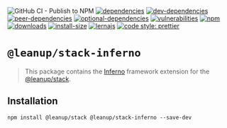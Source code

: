 ![GitHub CI - Publish to NPM](https://github.com/leanupjs/leanup/workflows/GitHub%20CI%20-%20Publish%20to%20NPM/badge.svg)
[![dependencies][dependencies]][dependencies-url]
[![dev-dependencies][dev-dependencies]][peer-dependencies-url]
[![peer-dependencies][peer-dependencies]][peer-dependencies-url]
[![optional-dependencies][optional-dependencies]][peer-dependencies-url]
[![vulnerabilities][vulnerabilities]][vulnerabilities-url]
[![npm][npm]][npm-url]
[![downloads][downloads]][downloads-url]
[![install-size][install-size]][install-size-url]
[![lernajs][lernajs]][lernajs-url]
[![code style: prettier](https://img.shields.io/badge/code_style-prettier-ff69b4.svg)](https://github.com/prettier/prettier)

[npm]: https://img.shields.io/npm/v/@leanup/cli-inferno
[npm-url]: https://www.npmjs.com/package/@leanup/cli-inferno
[dependencies]: https://status.david-dm.org/gh/leanupjs/leanup.svg?path=packages/stack/frameworks/inferno&ref=release/1.1
[dependencies-url]: https://david-dm.org/leanupjs/leanup?path=packages/stack/frameworks/inferno&ref=release/1.1
[dev-dependencies]: https://status.david-dm.org/gh/leanupjs/leanup.svg?path=packages/stack/frameworks/inferno&ref=release/1.1&type=dev
[dev-dependencies-url]: https://david-dm.org/leanupjs/leanup?path=packages/stack/frameworks/inferno&ref=release/1.1&type=dev
[peer-dependencies]: https://status.david-dm.org/gh/leanupjs/leanup.svg?path=packages/stack/frameworks/inferno&ref=release/1.1&type=peer
[peer-dependencies-url]: https://david-dm.org/leanupjs/leanup?path=packages/stack/frameworks/inferno&ref=release/1.1&type=peer
[optional-dependencies]: https://status.david-dm.org/gh/leanupjs/leanup.svg?path=packages/stack/frameworks/inferno&ref=release/1.1&type=optional
[optional-dependencies-url]: https://david-dm.org/leanupjs/leanup?path=packages/stack/frameworks/inferno&ref=release/1.1&type=optional
[vulnerabilities]: https://snyk.io/test/npm/@leanup/cli-inferno/badge.svg
[vulnerabilities-url]: https://snyk.io/test/npm/@leanup/cli-inferno
[downloads]: https://img.shields.io/npm/dt/@leanup/cli-inferno
[downloads-url]: https://npmcharts.com/compare/@leanup/cli-inferno?minimal=true
[install-size]: https://packagephobia.now.sh/badge?p=@leanup/cli-inferno@next
[install-size-url]: https://packagephobia.now.sh/result?p=@leanup/cli-inferno@next
[lernajs]: https://img.shields.io/badge/managed%20with-lerna-blueviolet
[lernajs-url]: https://lerna.js.org

# `@leanup/stack-inferno`

> This package contains the [Inferno](https://infernojs.org) framework extension for the [@leanup/stack](https://www.npmjs.com/package/@leanup/stack).

## Installation

`npm install @leanup/stack @leanup/stack-inferno --save-dev`
